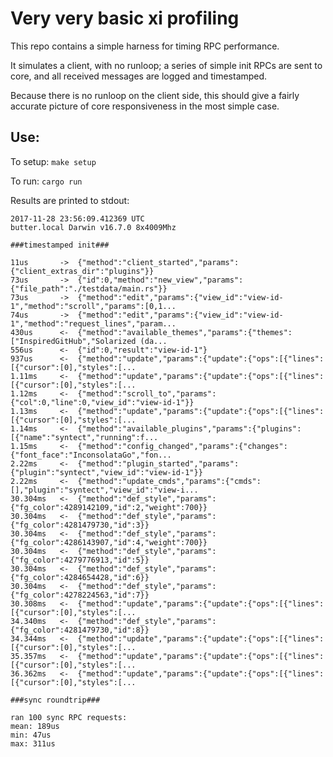 # Very very basic xi profiling

This repo contains a simple harness for timing RPC performance.

It simulates a client, with no runloop; a series of simple init RPCs
are sent to core, and all received messages are logged and timestamped.

Because there is no runloop on the client side, this should give a
fairly accurate picture of core responsiveness in the most simple case.


## Use:

To setup: `make setup`

To run: `cargo run`

Results are printed to stdout:

```
2017-11-28 23:56:09.412369 UTC
butter.local Darwin v16.7.0 8x4009Mhz

###timestamped init###

11us       ->  {"method":"client_started","params":{"client_extras_dir":"plugins"}}
73us       ->  {"id":0,"method":"new_view","params":{"file_path":"./testdata/main.rs"}}
73us       ->  {"method":"edit","params":{"view_id":"view-id-1","method":"scroll","params":[0,1...
74us       ->  {"method":"edit","params":{"view_id":"view-id-1","method":"request_lines","param...
430us      <-  {"method":"available_themes","params":{"themes":["InspiredGitHub","Solarized (da...
556us      <-  {"id":0,"result":"view-id-1"}
937us      <-  {"method":"update","params":{"update":{"ops":[{"lines":[{"cursor":[0],"styles":[...
1.11ms     <-  {"method":"update","params":{"update":{"ops":[{"lines":[{"cursor":[0],"styles":[...
1.12ms     <-  {"method":"scroll_to","params":{"col":0,"line":0,"view_id":"view-id-1"}}
1.13ms     <-  {"method":"update","params":{"update":{"ops":[{"lines":[{"cursor":[0],"styles":[...
1.14ms     <-  {"method":"available_plugins","params":{"plugins":[{"name":"syntect","running":f...
1.15ms     <-  {"method":"config_changed","params":{"changes":{"font_face":"InconsolataGo","fon...
2.22ms     <-  {"method":"plugin_started","params":{"plugin":"syntect","view_id":"view-id-1"}}
2.22ms     <-  {"method":"update_cmds","params":{"cmds":[],"plugin":"syntect","view_id":"view-i...
30.304ms   <-  {"method":"def_style","params":{"fg_color":4289142109,"id":2,"weight":700}}
30.304ms   <-  {"method":"def_style","params":{"fg_color":4281479730,"id":3}}
30.304ms   <-  {"method":"def_style","params":{"fg_color":4286143907,"id":4,"weight":700}}
30.304ms   <-  {"method":"def_style","params":{"fg_color":4279776913,"id":5}}
30.304ms   <-  {"method":"def_style","params":{"fg_color":4284654428,"id":6}}
30.304ms   <-  {"method":"def_style","params":{"fg_color":4278224563,"id":7}}
30.308ms   <-  {"method":"update","params":{"update":{"ops":[{"lines":[{"cursor":[0],"styles":[...
34.340ms   <-  {"method":"def_style","params":{"fg_color":4281479730,"id":8}}
34.344ms   <-  {"method":"update","params":{"update":{"ops":[{"lines":[{"cursor":[0],"styles":[...
35.357ms   <-  {"method":"update","params":{"update":{"ops":[{"lines":[{"cursor":[0],"styles":[...
36.362ms   <-  {"method":"update","params":{"update":{"ops":[{"lines":[{"cursor":[0],"styles":[...

###sync roundtrip###

ran 100 sync RPC requests:
mean: 189us
min: 47us
max: 311us
```

